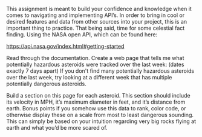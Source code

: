This assignment is meant to build your confidence and knowledge when it comes to navigating and implementing API’s. In order to bring in cool or desired features and data from other sources into your project, this is an important thing to practice. That being said, time for some celestial fact finding. Using the NASA open API, which can be found here:

https://api.nasa.gov/index.html#getting-started

Read through the documentation. Create a web page that tells me what potentially hazardous asteroids were tracked over the last week: (dates exactly 7 days apart)
If you don't find many potentially hazardous asteroids over the last week, try looking at a different week that has multiple potentially dangerous asteroids. 

Build a section on this page for each asteroid. This section should include its velocity in MPH, it’s maximum diameter in feet, and it’s distance from earth. Bonus points if you somehow use this data to rank, color code, or otherwise display these on a scale from most to least dangerous sounding. This can simply be based on your intuition regarding very big rocks flying at earth and what you’d be more scared of.

